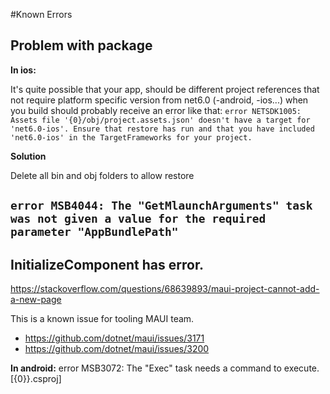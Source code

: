 #Known Errors

## Problem with package

**In ios:**

It's quite possible that your app, should be different project references that not require platform specific version from net6.0 (-android, -ios...) when you build should probably receive an error like that: ```error NETSDK1005: Assets file '{0}/obj/project.assets.json' doesn't have a target for 'net6.0-ios'. Ensure that restore has run and that you have included 'net6.0-ios' in the TargetFrameworks for your project.```

**Solution**

Delete all bin and obj folders to allow restore 


 ## ```error MSB4044: The "GetMlaunchArguments" task was not given a value for the required parameter "AppBundlePath"```


## InitializeComponent has error.

https://stackoverflow.com/questions/68639893/maui-project-cannot-add-a-new-page

This is a known issue for tooling MAUI team.

- https://github.com/dotnet/maui/issues/3171
- https://github.com/dotnet/maui/issues/3200


**In android:**
error MSB3072: The "Exec" task needs a command to execute. [{0}}.csproj]